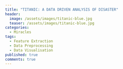 ```yaml
---
title: "TITANIC: A DATA DRIVEN ANALYSIS OF DISASTER"
header:
  image: /assets/images/titanic-blue.jpg
  teaser: /assets/images/titanic-blue.jpg
categories:
  - Miracles
tags:
  - Feature Extraction
  - Data Preprocessing
  - Data Visualisation
published: true
comments: true
---
```

